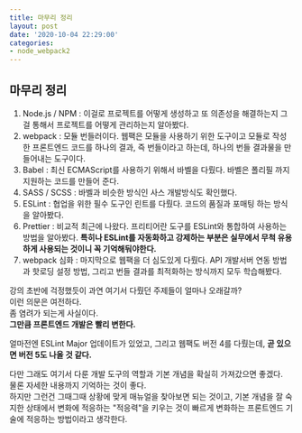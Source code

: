 ```yaml
---
title: 마무리 정리
layout: post
date: '2020-10-04 22:29:00'
categories:
- node_webpack2
---
```


## 마무리 정리

1. Node.js / NPM : 이걸로 프로젝트를 어떻게 생성하고 또 의존성을 해결하는지 그걸 통해서 프로젝트를 어떻게 관리하는지 알아봤다.
2. webpack : 모듈 번들러이다. 웹팩은 모듈을 사용하기 위한 도구이고 모듈로 작성한 프론트엔드 코드를 하나의 결과, 즉 번들이라고 하는데, 하나의 번들 결과물을 만들어내는 도구이다. 
3. Babel : 최신 ECMAScript를 사용하기 위해서 바벨을 다뤘다. 바벨은 폴리필 까지 지원하는 코드를 만들어 준다.
4. SASS / SCSS : 바벨과 비슷한 방식인 사스 개발방식도 확인했다.
5. ESLint : 협업을 위한 필수 도구인 린트를 다뤘다. 코드의 품질과 포매팅 하는 방식을 알아봤다.
6. Prettier : 비교적 최근에 나왔다. 프리티어란 도구를 ESLint와 통합하여 사용하는 방법을 알아봤다. **특히나 ESLint를 자동화하고 강제하는 부분은 실무에서 무척 유용하게 사용되는 것이니 
꼭 기억해둬야한다.**
7. webpack 심화 : 마지막으로 웹팩을 더 심도있게 다뤘다. API 개발서버 연동 방법과 핫로딩 설정 방법, 그리고 번들 결과를 최적화하는 방식까지 모두 학습해봤다.

강의 초반에 걱정했듯이 과연 여기서 다뤘던 주제들이 얼마나 오래갈까?  
이런 의문은 여전하다.  
좀 염려가 되는게 사실이다.  
**그만큼 프론트엔드 개발은 빨리 변한다.**  

얼마전엔 ESLint Major 업데이트가 있었고, 그리고 웹팩도 버전 4를 다뤘는데, **곧 있으면 버전 5도 나올 것 같다.**  

다만 그래도 여기서 다룬 개발 도구의 역할과 기본 개념을 확실히 가져갔으면 좋겠다.  
물론 자세한 내용까지 기억하는 것이 좋다.  
하지만 그런건 그때그때 상황에 맞게 매뉴얼을 찾아보면 되는 것이고, 기본 개념을 잘 숙지한 상태에서 변화에 적응하는 "적응력"을 키우는 것이 빠르게 변화하는 프론트엔드 기술에 
적응하는 방법이라고 생각한다.